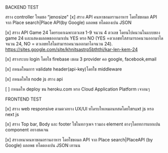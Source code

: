 BACKEND TEST

สราง controller ใหมชอ “jenosize"
[x] สราง API คนหาขอมลรานอาหาร โดยใชขอมล API จาก Place search|Place API(by Google) ผลลพธ ทไดตองเปน JSON

[x] สราง API Game 24 โดยรบคาเฉพาะตวเลข 1-9 จนวน 4 ตวเลข โดยนไปคนวนในแบบของ game 24 และแสดงผลลพธออกมาเปน YES หรอ NO (YES =ตวเลขทใสสามารถคนวนออกมาไดจนวน 24, NO = ตวเลขทใสไมสามารถคนวนออกมาไดจนวน 24). https://sites.google.com/site/khnitsastrp5bththi/kar-len-kem-24

[x] สรางระบบ login โดยใช firebase เชอม 3 provider คอ google, facebook,email

[x] กหนดใหมการ validate header(api-key)โดยใช middleware

[x] กหนดใหใช node js สราง api

[ ] กหนดให deploy ขน heroku.com หรอ Cloud Application Platform เจาอนๆ



FRONTEND TEST

[x] สราง web responsive ตามตวอยาง UX/UI ทไดรบใหเหมอนทสดโดยใชnuxt js หรอ next js

[x] สราง Top bar, Body และ footer ใชในทกๆเพจ รวมถง element ตางๆโดยทการแยกเปน component อยางชดเจน

[x] สรางหนาคนหาขอมลรานอาหาร โดยใชขอมล API จาก Place search|PlaceAPI (by Google) ผลลพธ ทไดตองเปน JSON เทานน